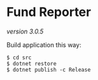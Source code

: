 Fund Reporter
=============
_version 3.0.5_

Build application this way:

```console
$ cd src
$ dotnet restore
$ dotnet publish -c Release
```
